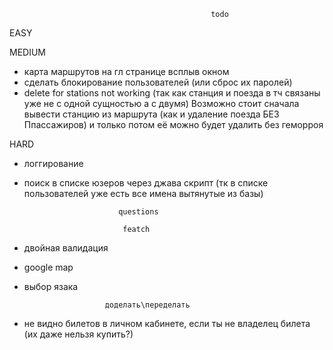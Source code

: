                                                  todo
 EASY


 MEDIUM
* карта маршрутов на гл странице всплыв окном
* сделать блокирование пользователей (или сброс их паролей)
* delete    for stations not working (так как станция и поезда в тч связаны уже не с одной сущностью а с двумя) 
Возможно стоит сначала вывести станцию из маршрута (как и удаление поезда БЕЗ Ппассажиров) и только потом её можно будет удалить без геморроя

 HARD
* логгирование
* поиск в списке юзеров через джава скрипт (тк в списке пользователей уже есть все имена вытянутые из базы)

                         
                         
                           questions

                            featch
* двойная валидация
* google map
* выбор язака

                        доделать\переделать
* не видно билетов в личном кабинете, если ты не владелец билета (их даже нельзя купить?)


 